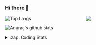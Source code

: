 ### Hi there 👋

<!--
**tao8687/tao8687** is a ✨ _special_ ✨ repository because its `README.md` (this file) appears on your GitHub profile.

Here are some ideas to get you started:

- 🔭 I’m currently working on ...
- 🌱 I’m currently learning ...
- 👯 I’m looking to collaborate on ...
- 🤔 I’m looking for help with ...
- 💬 Ask me about ...
- 📫 How to reach me: ...
- 😄 Pronouns: ...
- ⚡ Fun fact: ...
-->

<img align='right' src="https://media.giphy.com/media/M9gbBd9nbDrOTu1Mqx/giphy.gif" width="240">

  
![Top Langs](https://github-readme-stats.vercel.app/api/top-langs/?username=tao8687&layout=compact&title_color=23238E&text_color=A67D3D)

![Anurag's github stats](https://github-readme-stats.vercel.app/api?username=tao8687&show_icons=true&&text_color=A67D3D&title_color=23238E&show_icons=false&count_private=true&hide=stars)

<details>
  <summary>:zap: Coding Stats</summary>
  <br>
    
<!--START_SECTION:waka-->
![Code Time](http://img.shields.io/badge/Code%20Time-2%2C104%20hrs%2028%20mins-blue)

![Profile Views](http://img.shields.io/badge/Profile%20Views-4-blue)

**🐱 My GitHub Data** 

> 📦 1.5 MB Used in GitHub's Storage 
 > 
> 🏆 203 Contributions in the Year 2025
 > 
> 🚫 Not Opted to Hire
 > 
> 📜 63 Public Repositories 
 > 
> 🔑 24 Private Repositories 
 > 
**I'm an Early 🐤** 

```text
🌞 Morning                1805 commits        ██████████████████████░░░   89.44 % 
🌆 Daytime                90 commits          █░░░░░░░░░░░░░░░░░░░░░░░░   04.46 % 
🌃 Evening                119 commits         █░░░░░░░░░░░░░░░░░░░░░░░░   05.90 % 
🌙 Night                  4 commits           ░░░░░░░░░░░░░░░░░░░░░░░░░   00.20 % 
```
📅 **I'm Most Productive on Wednesday** 

```text
Monday                   290 commits         ████░░░░░░░░░░░░░░░░░░░░░   14.37 % 
Tuesday                  275 commits         ███░░░░░░░░░░░░░░░░░░░░░░   13.63 % 
Wednesday                346 commits         ████░░░░░░░░░░░░░░░░░░░░░   17.15 % 
Thursday                 270 commits         ███░░░░░░░░░░░░░░░░░░░░░░   13.38 % 
Friday                   286 commits         ████░░░░░░░░░░░░░░░░░░░░░   14.17 % 
Saturday                 280 commits         ███░░░░░░░░░░░░░░░░░░░░░░   13.88 % 
Sunday                   271 commits         ███░░░░░░░░░░░░░░░░░░░░░░   13.43 % 
```


📊 **This Week I Spent My Time On** 

```text
🕑︎ Time Zone: Asia/Shanghai

💬 Programming Languages: 
XML                      3 hrs 8 mins        ████████░░░░░░░░░░░░░░░░░   32.71 % 
Markdown                 2 hrs 39 mins       ███████░░░░░░░░░░░░░░░░░░   27.71 % 
CMake                    2 hrs 4 mins        █████░░░░░░░░░░░░░░░░░░░░   21.53 % 
C++                      35 mins             ██░░░░░░░░░░░░░░░░░░░░░░░   06.19 % 
Protocol Buffer          23 mins             █░░░░░░░░░░░░░░░░░░░░░░░░   04.05 % 

🔥 Editors: 
VS Code                  9 hrs 36 mins       █████████████████████████   100.00 % 

🐱‍💻 Projects: 
src                      4 hrs 28 mins       ████████████░░░░░░░░░░░░░   46.53 % 
Creating-2D-laser-slam-fr1 hr 25 mins        ████░░░░░░░░░░░░░░░░░░░░░   14.81 % 
als_ros                  1 hr 11 mins        ███░░░░░░░░░░░░░░░░░░░░░░   12.48 % 
mvsim                    1 hr                ███░░░░░░░░░░░░░░░░░░░░░░   10.42 % 
rf2o_laser_odometry      37 mins             ██░░░░░░░░░░░░░░░░░░░░░░░   06.57 % 

💻 Operating System: 
Linux                    9 hrs 36 mins       █████████████████████████   100.00 % 
```

**I Mostly Code in C++** 

```text
C++                      11 repos            ████████░░░░░░░░░░░░░░░░░   33.33 % 
Python                   8 repos             ██████░░░░░░░░░░░░░░░░░░░   24.24 % 
JavaScript               2 repos             ██░░░░░░░░░░░░░░░░░░░░░░░   06.06 % 
Batchfile                1 repo              █░░░░░░░░░░░░░░░░░░░░░░░░   03.03 % 
HTML                     1 repo              █░░░░░░░░░░░░░░░░░░░░░░░░   03.03 % 
```



**Timeline**

![Lines of Code chart](https://raw.githubusercontent.com/tao8687/tao8687/master/assets/bar_graph.png)


 Last Updated on 21/07/2025 02:12:09 UTC
<!--END_SECTION:waka-->
</details>
